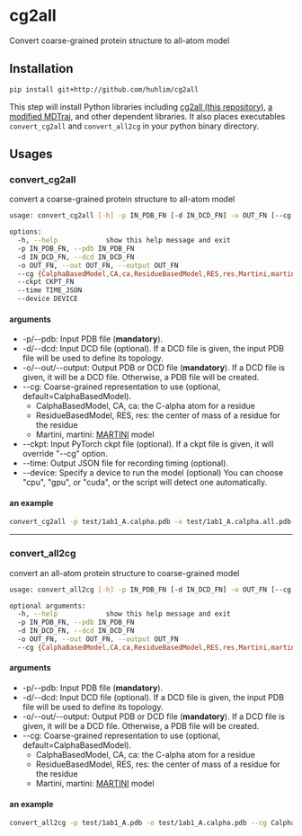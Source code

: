 # cg2all
Convert coarse-grained protein structure to all-atom model

## Installation
```bash
pip install git+http://github.com/huhlim/cg2all
```
This step will install Python libraries including [cg2all (this repository)](https://github.com/huhlim/cg2all), [a modified MDTraj](https://github.com/huhlim/mdtraj), and other dependent libraries. It also places executables `convert_cg2all` and `convert_all2cg` in your python binary directory.

## Usages
### convert_cg2all
convert a coarse-grained protein structure to all-atom model
```bash
usage: convert_cg2all [-h] -p IN_PDB_FN [-d IN_DCD_FN] -o OUT_FN [--cg {CalphaBasedModel,CA,ca,ResidueBasedModel,RES,res,Martini,martini}] [--ckpt CKPT_FN] [--time TIME_JSON] [--device DEVICE]

options:
  -h, --help            show this help message and exit
  -p IN_PDB_FN, --pdb IN_PDB_FN
  -d IN_DCD_FN, --dcd IN_DCD_FN
  -o OUT_FN, --out OUT_FN, --output OUT_FN
  --cg {CalphaBasedModel,CA,ca,ResidueBasedModel,RES,res,Martini,martini}
  --ckpt CKPT_FN
  --time TIME_JSON
  --device DEVICE
```
#### arguments
* -p/--pdb: Input PDB file (**mandatory**).
* -d/--dcd: Input DCD file (optional). If a DCD file is given, the input PDB file will be used to define its topology.
* -o/--out/--output: Output PDB or DCD file (**mandatory**). If a DCD file is given, it will be a DCD file. Otherwise, a PDB file will be created.
* --cg: Coarse-grained representation to use (optional, default=CalphaBasedModel).
  * CalphaBasedModel, CA, ca: the C-alpha atom for a residue
  * ResidueBasedModel, RES, res: the center of mass of a residue for the residue
  * Martini, martini: [MARTINI](http://cgmartini.nl/index.php/martini) model
* --ckpt: Input PyTorch ckpt file (optional). If a ckpt file is given, it will override "--cg" option.
* --time: Output JSON file for recording timing (optional).
* --device: Specify a device to run the model (optional) You can choose "cpu", "gpu", or "cuda", or the script will detect one automatically.

#### an example
```bash
convert_cg2all -p test/1ab1_A.calpha.pdb -o test/1ab1_A.calpha.all.pdb --cg CalphaBasedModel
```

<hr/>

### convert_all2cg
convert an all-atom protein structure to coarse-grained model
```bash
usage: convert_all2cg [-h] -p IN_PDB_FN [-d IN_DCD_FN] -o OUT_FN [--cg {CalphaBasedModel,CA,ca,ResidueBasedModel,RES,res,Martini,martini}]

optional arguments:
  -h, --help            show this help message and exit
  -p IN_PDB_FN, --pdb IN_PDB_FN
  -d IN_DCD_FN, --dcd IN_DCD_FN
  -o OUT_FN, --out OUT_FN, --output OUT_FN
  --cg {CalphaBasedModel,CA,ca,ResidueBasedModel,RES,res,Martini,martini}
```
#### arguments
* -p/--pdb: Input PDB file (**mandatory**).
* -d/--dcd: Input DCD file (optional). If a DCD file is given, the input PDB file will be used to define its topology.
* -o/--out/--output: Output PDB or DCD file (**mandatory**). If a DCD file is given, it will be a DCD file. Otherwise, a PDB file will be created.
* --cg: Coarse-grained representation to use (optional, default=CalphaBasedModel).
  * CalphaBasedModel, CA, ca: the C-alpha atom for a residue
  * ResidueBasedModel, RES, res: the center of mass of a residue for the residue
  * Martini, martini: [MARTINI](http://cgmartini.nl/index.php/martini) model
  
#### an example
```bash
convert_all2cg -p test/1ab1_A.pdb -o test/1ab1_A.calpha.pdb --cg CalphaBasedModel
```

